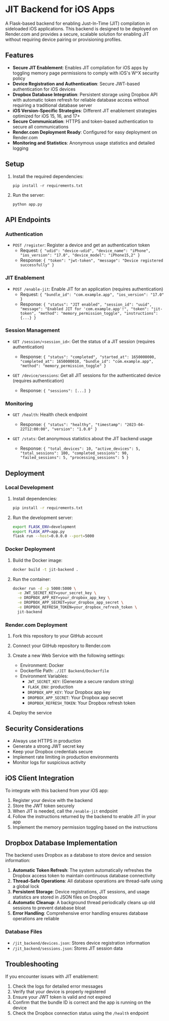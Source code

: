 # JIT Backend for iOS Apps

A Flask-based backend for enabling Just-In-Time (JIT) compilation in sideloaded iOS applications. This backend is designed to be deployed on Render.com and provides a secure, scalable solution for enabling JIT without requiring device pairing or provisioning profiles.

## Features

- **Secure JIT Enablement**: Enables JIT compilation for iOS apps by toggling memory page permissions to comply with iOS's W^X security policy
- **Device Registration and Authentication**: Secure JWT-based authentication for iOS devices
- **Dropbox Database Integration**: Persistent storage using Dropbox API with automatic token refresh for reliable database access without requiring a traditional database server
- **iOS Version-Specific Strategies**: Different JIT enablement strategies optimized for iOS 15, 16, and 17+
- **Secure Communication**: HTTPS and token-based authentication to secure all communications
- **Render.com Deployment Ready**: Configured for easy deployment on Render.com
- **Monitoring and Statistics**: Anonymous usage statistics and detailed logging

## Setup

1. Install the required dependencies:
   ```
   pip install -r requirements.txt
   ```

2. Run the server:
   ```
   python app.py
   ```

## API Endpoints

### Authentication

- `POST /register`: Register a device and get an authentication token
  - Request: `{ "udid": "device-udid", "device_name": "iPhone", "ios_version": "17.0", "device_model": "iPhone15,2" }`
  - Response: `{ "token": "jwt-token", "message": "Device registered successfully" }`

### JIT Enablement

- `POST /enable-jit`: Enable JIT for an application (requires authentication)
  - Request: `{ "bundle_id": "com.example.app", "ios_version": "17.0" }`
  - Response: `{ "status": "JIT enabled", "session_id": "uuid", "message": "Enabled JIT for 'com.example.app'!", "token": "jit-token", "method": "memory_permission_toggle", "instructions": {...} }`

### Session Management

- `GET /session/<session_id>`: Get the status of a JIT session (requires authentication)
  - Response: `{ "status": "completed", "started_at": 1650000000, "completed_at": 1650000010, "bundle_id": "com.example.app", "method": "memory_permission_toggle" }`

- `GET /device/sessions`: Get all JIT sessions for the authenticated device (requires authentication)
  - Response: `{ "sessions": [...] }`

### Monitoring

- `GET /health`: Health check endpoint
  - Response: `{ "status": "healthy", "timestamp": "2023-04-22T12:00:00", "version": "1.0.0" }`

- `GET /stats`: Get anonymous statistics about the JIT backend usage
  - Response: `{ "total_devices": 10, "active_devices": 5, "total_sessions": 100, "completed_sessions": 90, "failed_sessions": 5, "processing_sessions": 5 }`

## Deployment

### Local Development

1. Install dependencies:
   ```bash
   pip install -r requirements.txt
   ```

2. Run the development server:
   ```bash
   export FLASK_ENV=development
   export FLASK_APP=app.py
   flask run --host=0.0.0.0 --port=5000
   ```

### Docker Deployment

1. Build the Docker image:
   ```bash
   docker build -t jit-backend .
   ```

2. Run the container:
   ```bash
   docker run -d -p 5000:5000 \
     -e JWT_SECRET_KEY=your_secret_key \
     -e DROPBOX_APP_KEY=your_dropbox_app_key \
     -e DROPBOX_APP_SECRET=your_dropbox_app_secret \
     -e DROPBOX_REFRESH_TOKEN=your_dropbox_refresh_token \
     jit-backend
   ```

### Render.com Deployment

1. Fork this repository to your GitHub account

2. Connect your GitHub repository to Render.com

3. Create a new Web Service with the following settings:
   - Environment: Docker
   - Dockerfile Path: `./JIT Backend/Dockerfile`
   - Environment Variables:
     - `JWT_SECRET_KEY`: (Generate a secure random string)
     - `FLASK_ENV`: production
     - `DROPBOX_APP_KEY`: Your Dropbox app key
     - `DROPBOX_APP_SECRET`: Your Dropbox app secret
     - `DROPBOX_REFRESH_TOKEN`: Your Dropbox refresh token

4. Deploy the service

## Security Considerations

- Always use HTTPS in production
- Generate a strong JWT secret key
- Keep your Dropbox credentials secure
- Implement rate limiting in production environments
- Monitor logs for suspicious activity

## iOS Client Integration

To integrate with this backend from your iOS app:

1. Register your device with the backend
2. Store the JWT token securely
3. When JIT is needed, call the `/enable-jit` endpoint
4. Follow the instructions returned by the backend to enable JIT in your app
5. Implement the memory permission toggling based on the instructions

## Dropbox Database Implementation

The backend uses Dropbox as a database to store device and session information:

1. **Automatic Token Refresh**: The system automatically refreshes the Dropbox access token to maintain continuous database connectivity
2. **Thread-Safe Operations**: All database operations are thread-safe using a global lock
3. **Persistent Storage**: Device registrations, JIT sessions, and usage statistics are stored in JSON files on Dropbox
4. **Automatic Cleanup**: A background thread periodically cleans up old sessions to prevent database bloat
5. **Error Handling**: Comprehensive error handling ensures database operations are reliable

### Database Files

- `/jit_backend/devices.json`: Stores device registration information
- `/jit_backend/sessions.json`: Stores JIT session data

## Troubleshooting

If you encounter issues with JIT enablement:

1. Check the logs for detailed error messages
2. Verify that your device is properly registered
3. Ensure your JWT token is valid and not expired
4. Confirm that the bundle ID is correct and the app is running on the device
5. Check the Dropbox connection status using the `/health` endpoint
